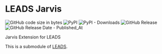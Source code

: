 # LEADS Jarvis

![GitHub code size in bytes](https://img.shields.io/github/languages/code-size/ProjectNeura/LEADS-Jarvis)
![PyPI](https://img.shields.io/pypi/v/leads-jarvis)
![PyPI - Downloads](https://img.shields.io/pypi/dm/leads-jarvis)
![GitHub Release](https://img.shields.io/github/v/release/ProjectNeura/LEADS-Jarvis)
![GitHub Release Date - Published_At](https://img.shields.io/github/release-date/ProjectNeura/LEADS-Jarvis)

Jarvis Extension for LEADS

This is a submodule of [LEADS](https://github.com/ProjectNeura/LEADS).
